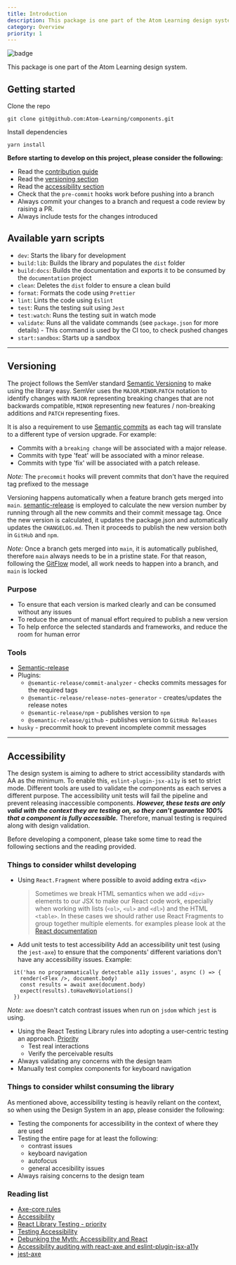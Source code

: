 ```yaml
---
title: Introduction
description: This package is one part of the Atom Learning design system.
category: Overview
priority: 1
---
```


![badge](https://github.com/Atom-Learning/components/workflows/CI/badge.svg)

This package is one part of the Atom Learning design system.

## Getting started

Clone the repo

```
git clone git@github.com:Atom-Learning/components.git
```

Install dependencies

```
yarn install
```

**Before starting to develop on this project, please consider the following:**

- Read the [contribution guide](CONTRIBUTING.md)
- Read the [versioning section](#versioning)
- Read the [accessibility section](#accessibility)
- Check that the `pre-commit` hooks work before pushing into a branch
- Always commit your changes to a branch and request a code review by raising a PR.
- Always include tests for the changes introduced

## Available yarn scripts

- `dev`: Starts the libary for development
- `build:lib`: Builds the library and populates the `dist` folder
- `build:docs`: Builds the documentation and exports it to be consumed by the `documentation` project
- `clean`: Deletes the `dist` folder to ensure a clean build
- `format`: Formats the code using `Prettier`
- `lint`: Lints the code using `Eslint`
- `test`: Runs the testing suit using `Jest`
- `test:watch`: Runs the testing suit in watch mode
- `validate`: Runs all the validate commands (see `package.json` for more details) - This command is used by the CI too, to check pushed changes
- `start:sandbox`: Starts up a sandbox

---

## <a name="Versioning"></a>Versioning

The project follows the SemVer standard [Semantic Versioning](https://semver.org/spec/v2.0.0.html) to make using the library easy. SemVer uses the `MAJOR`.`MINOR`.`PATCH` notation to identify changes with `MAJOR` representing breaking changes that are not backwards compatible, `MINOR` representing new features / non-breaking additions and `PATCH` representing fixes.

It is also a requirement to use [Semantic commits](https://www.conventionalcommits.org/en/v1.0.0/) as each tag will translate to a different type of version upgrade. For example:

- Commits with a `breaking change` will be associated with a major release.
- Commits with type 'feat' will be associated with a minor release.
- Commits with type 'fix' will be associated with a patch release.

_Note:_ The `precommit` hooks will prevent commits that don't have the required tag prefixed to the message

Versioning happens automatically when a feature branch gets merged into `main`. [semantic-release](https://github.com/semantic-release/semantic-release) is employed to calculate the new version number by running through all the new commits and their commit message tag. Once the new version is calculated, it updates the package.json and automatically updates the `CHANGELOG.md`. Then it proceeds to publish the new version both in `GitHub` and `npm`.

_Note:_ Once a branch gets merged into `main`, it is automatically published, therefore `main` always needs to be in a pristine state. For that reason, following the [GitFlow](https://www.atlassian.com/git/tutorials/comparing-workflows/gitflow-workflow) model, all work needs to happen into a branch, and `main` is locked

### Purpose

- To ensure that each version is marked clearly and can be consumed without any issues
- To reduce the amount of manual effort required to publish a new version
- To help enforce the selected standards and frameworks, and reduce the room for human error

### Tools

- [Semantic-release](https://github.com/semantic-release/semantic-release)
- Plugins:
  - `@semantic-release/commit-analyzer` - checks commits messages for the required tags
  - `@semantic-release/release-notes-generator` - creates/updates the release notes
  - `@semantic-release/npm` - publishes version to `npm`
  - `@semantic-release/github` - publishes version to `GitHub Releases`
- `husky` - precommit hook to prevent incomplete commit messages

---

## <a name="accessibility"></a> Accessibility

The design system is aiming to adhere to strict accessibility standards with AA as the minimum. To enable this, `eslint-plugin-jsx-a11y` is set to strict mode.
Different tools are used to validate the components as each serves a different purpose. The accessibility unit tests will fail the pipeline and prevent releasing inaccessible components. **_However, these tests are only valid with the context they are testing on, so they can't guarantee 100% that a component is fully accessible._** Therefore, manual testing is required along with design validation.

Before developing a component, please take some time to read the following sections and the reading provided.

### Things to consider whilst developing

- Using `React.Fragment` where possible to avoid adding extra `<div>`
  > Sometimes we break HTML semantics when we add `<div>` elements to our JSX to make our React code work, especially when working with lists (`<ol>`, `<ul>` and `<dl>`) and the HTML `<table>`. In these cases we should rather use React Fragments to group together multiple elements. for examples please look at the [React documentation](https://reactjs.org/docs/accessibility.html)
- Add unit tests to test accessibility
  Add an accessibility unit test (using the `jest-axe`) to ensure that the components' different variations don't have any accessibility issues. Example:

```
  it('has no programmatically detectable a11y issues', async () => {
    render(<Flex />, document.body)
    const results = await axe(document.body)
    expect(results).toHaveNoViolations()
  })
```

_Note:_ `axe` doesn't catch contrast issues when run on `jsdom` which `jest` is using.

- Using the React Testing Library rules into adopting a user-centric testing an approach. [Priority](https://testing-library.com/docs/queries/about/#priority)
  - Test real interactions
  - Verify the perceivable results
- Always validating any concerns with the design team
- Manually test complex components for keyboard navigation

### Things to consider whilst consuming the library

As mentioned above, accessibility testing is heavily reliant on the context, so when using the Design System in an app, please consider the following:

- Testing the components for accessibility in the context of where they are used
- Testing the entire page for at least the following:
  - contrast issues
  - keyboard navigation
  - autofocus
  - general accesibility issues
- Always raising concerns to the design team

### Reading list

- [Axe-core rules](https://github.com/dequelabs/axe-core/blob/develop/doc/rule-descriptions.md)
- [Accessibility](https://reactjs.org/docs/accessibility.html)
- [React Library Testing - priority](https://testing-library.com/docs/queries/about/#priority)
- [Testing Accessibility](https://www.24a11y.com/2017/writing-automated-tests-accessibility/)
- [Debunking the Myth: Accessibility and React](https://www.deque.com/blog/debunking-the-myth-accessibility-and-react/)
- [Accessibility auditing with react-axe and eslint-plugin-jsx-a11y](https://web.dev/accessibility-auditing-react/)
- [jest-axe](https://github.com/nickcolley/jest-axe#testing-react-with-react-testing-library)
